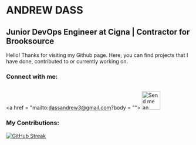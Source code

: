 # ANDREW DASS
## Junior DevOps Engineer at Cigna | Contractor for Brooksource
Hello! Thanks for visiting my Github page. Here, you can find projects that I have done, contributed to or currently working on.

### Connect with me:                  
[<img src="">](https://www.linkedin.com/in/andrewdass/) 

<a href = "mailto:dassandrew3@gmail.com?body = "">
<img alt="Send me an email!" src=""
         width=50 height=50>
</a>

### My Contributions:
[![GitHub Streak](http://github-readme-streak-stats.herokuapp.com?user=AndrewDass1)](https://git.io/streak-stats)

